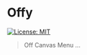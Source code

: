 # Offy
[![License: MIT](https://img.shields.io/badge/License-MIT-yellow.svg)](https://opensource.org/licenses/MIT)

>Off Canvas Menu
...
